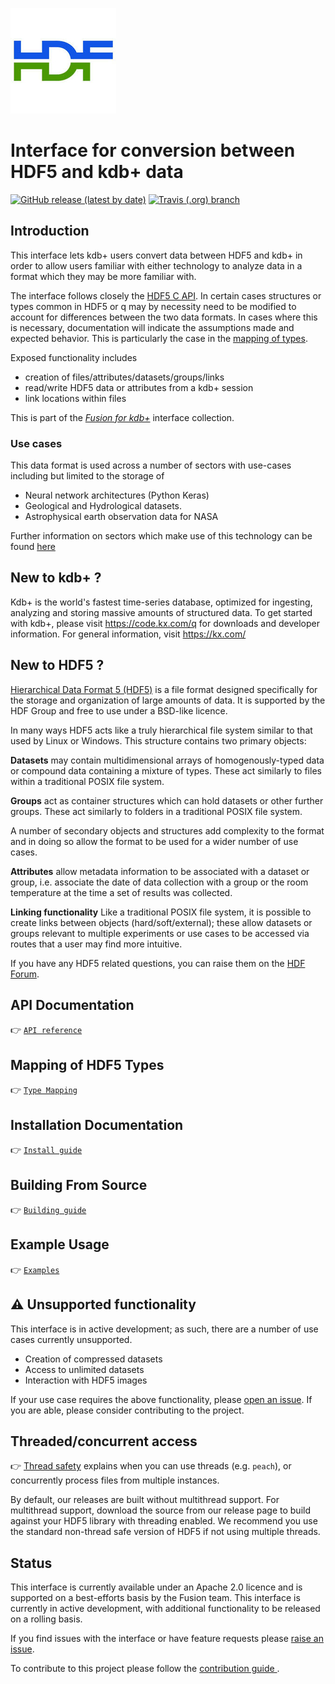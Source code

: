 ![hdf5](docs/img/hdf5.jpeg)

# Interface for conversion between HDF5 and kdb+ data 

[![GitHub release (latest by date)](https://img.shields.io/github/v/release/kxsystems/hdf5?include_prereleases)](https://github.com/kxsystems/hdf5/releases) [![Travis (.org) branch](https://img.shields.io/travis/kxsystems/hdf5/master?label=travis%20build)](https://travis-ci.org/kxsystems/hdf5/branches)

## Introduction

This interface lets kdb+ users convert data between HDF5 and kdb+ in order to allow users familiar with either technology to analyze data in a format which they may be more familiar with.

The interface follows closely the [HDF5 C API](https://support.hdfgroup.org/HDF5/doc/RM/RM_H5Front.html). In certain cases structures or types common in HDF5 or q may by necessity need to be modified to account for differences between the two data formats. In cases where this is necessary, documentation will indicate the assumptions made and expected behavior. This is particularly the case in the [mapping of types](docs/hdf5-types.md).

Exposed functionality includes

-   creation of files/attributes/datasets/groups/links
-   read/write HDF5 data or attributes from a kdb+ session
-   link locations within files

This is part of the [_Fusion for kdb+_](http://code.kx.com/q/interfaces/#fusion-interfaces/) interface collection.

### Use cases

This data format is used across a number of sectors with use-cases including but limited to the storage of

-   Neural network architectures (Python Keras)
-   Geological and Hydrological datasets.
-   Astrophysical earth observation data for NASA

Further information on sectors which make use of this technology can be found [here](https://support.hdfgroup.org/HDF5/users5.html)

## New to kdb+ ?

Kdb+ is the world's fastest time-series database, optimized for ingesting, analyzing and storing massive amounts of structured data. To get started with kdb+, please visit https://code.kx.com/q for downloads and developer information. For general information, visit https://kx.com/

## New to HDF5 ?

[Hierarchical Data Format 5 (HDF5)](https://portal.hdfgroup.org/display/HDF5/HDF5) is a file format designed specifically for the storage and organization of large amounts of data. It is supported by the HDF Group and free to use under a BSD-like licence. 

In many ways HDF5 acts like a truly hierarchical file system similar to that used by Linux or Windows. This structure contains two primary objects:

**Datasets** may contain multidimensional arrays of homogenously-typed data or compound data containing a mixture of types. These act similarly to files within a traditional POSIX file system.

**Groups** act as container structures which can hold datasets or other further groups. These act similarly to folders in a traditional POSIX file system.

A number of secondary objects and structures add complexity to the format and in doing so allow the format to be used for a wider number of use cases.

**Attributes** allow metadata information to be associated with a dataset or group, i.e. associate the date of data collection with a group or the room temperature at the time a set of results was collected.

**Linking functionality** Like a traditional POSIX file system, it is possible to create links between objects (hard/soft/external); these allow datasets or groups relevant to multiple experiments or use cases to be accessed via routes that a user may find more intuitive.


If you have any HDF5 related questions, you can raise them on the [HDF Forum](https://forum.hdfgroup.org/).

## API Documentation

:point_right: [`API reference`](docs/reference.md)

## Mapping of HDF5 Types

:point_right: [`Type Mapping`](docs/hdf5-types.md)

## Installation Documentation

:point_right: [`Install guide`](docs/install.md)

## Building From Source

:point_right: [`Building guide`](docs/build.md)

## Example Usage

:point_right: [`Examples`](docs/examples.md)

## :warning: Unsupported functionality

This interface is in active development; as such, there are a number of use cases currently unsupported.

- Creation of compressed datasets
- Access to unlimited datasets
- Interaction with HDF5 images

If your use case requires the above functionality, please [open an issue](../..//issues). If you are able, please consider contributing to the project.

## Threaded/concurrent access

:point_right:  [Thread safety](https://portal.hdfgroup.org/display/knowledge/Questions+about+thread-safety+and+concurrent+access#Questionsaboutthread-safetyandconcurrentaccess-thread-safety) explains when you can use threads (e.g. `peach`), or concurrently process files from multiple instances.

By default, our releases are built without multithread support. 
For multithread support, download the source from our release page to build against your HDF5 library with threading enabled. 
We recommend you use the standard non-thread safe version of HDF5 if not using multiple threads.

## Status

This interface is currently available under an Apache 2.0 licence and is supported on a best-efforts basis by the Fusion team. This interface is currently in active development, with additional functionality to be released on a rolling basis.

If you find issues with the interface or have feature requests please [raise an issue](../../issues).

To contribute to this project please follow the [contribution guide ](CONTRIBUTING.md).
